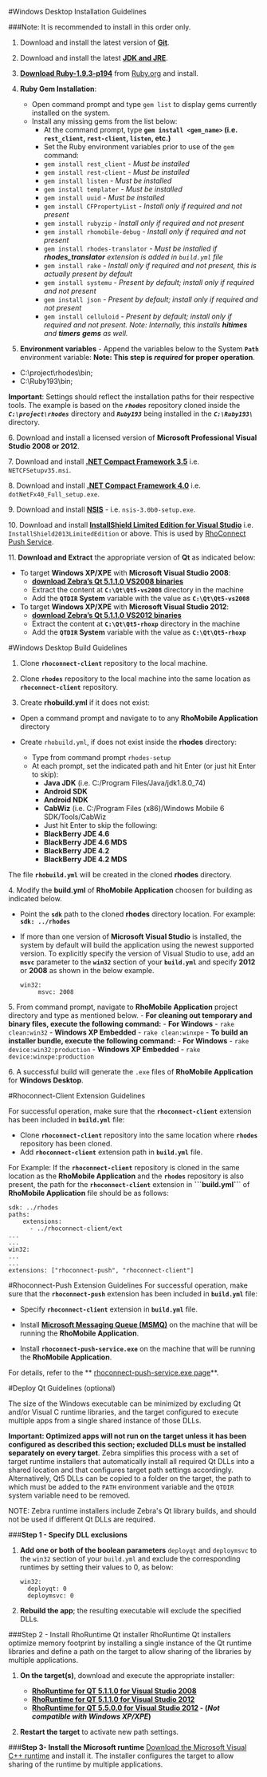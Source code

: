 #Windows Desktop Installation Guidelines

###Note: It is recommended to install in this order only.  

1. Download and install the latest version of **[Git](https://git-scm.com/download/win)**.

2.  Download and install the latest **[JDK and JRE](http://www.oracle.com/technetwork/java/javase/downloads/jdk8-downloads-2133151.html)**. 

3. **[Download Ruby-1.9.3-p194](http://dl.bintray.com/oneclick/rubyinstaller/rubyinstaller-1.9.3-p194.exe)** from [Ruby.org]( http://rubyinstaller.org/downloads/archives) and install.

4. **Ruby Gem Installation**:
    * Open command prompt and type ```gem list``` to display gems currently installed on the system. 
    * Install any missing gems from the list below: 
        * At the command prompt, type **```gem install <gem_name>``` (i.e. ```rest_client```, ```rest-client```, ```listen```, etc.)** 
        * Set the Ruby environment variables prior to use of the ```gem``` command:
        - ```gem install rest_client```     <i>- Must be installed</i>
        - ```gem install rest-client```     <i>- Must be installed</i>
        - ```gem install listen```          <i>- Must be installed</i>
        - ```gem install templater```       <i>- Must be installed</i>
        - ```gem install uuid```            <i>- Must be installed</i>
        - ```gem install CFPropertyList```  <i>- Install only if required and not present</i>
        - ```gem install rubyzip``` <i>- Install only if required and not present</i>
        - ```gem install rhomobile-debug``` <i>- Install only if required and not present</i>
        - ```gem install rhodes-translator``` <i>- Must be installed if ***rhodes_translator*** extension is added in ```build.yml``` file</i>
        - ```gem install rake```            <i>- Install only if required and not present, this is actually present by default</i>
        - ```gem install systemu```         <i>- Present by default; install only if required and not present</i>
        - ```gem install json```            <i>- Present by default; install only if required and not present</i>
        - ```gem install celluloid```       <i>- Present by default; install only if required and not present. Note: Internally, this installs **hitimes** and **timers** **gems** as well.</i>

5. **Environment variables** - Append the variables below to the System **`Path`** environment variable: 
**Note: This step is _required_ for proper operation**. 

* C:\project\rhodes\bin;
* C:\Ruby193\bin;

**Important**: Settings should reflect the installation paths for their respective tools. The example is based on the ***```rhodes```*** repository cloned inside the ***```C:\project\rhodes```*** directory and ***```Ruby193```*** being installed in the ***```C:\Ruby193\```*** directory. 

&#54;. Download and install a licensed version of **Microsoft Professional Visual Studio 2008 or 2012**. 

&#55;. Download and install **[.NET Compact Framework 3.5](https://www.microsoft.com/en-sg/download/details.aspx?id=65)** i.e. ```NETCFSetupv35.msi```.

&#56;. Download and install **[.NET Compact Framework 4.0](https://www.microsoft.com/en-in/download/details.aspx?id=17851)** i.e. ```dotNetFx40_Full_setup.exe```. 

&#57;. Download and install **[NSIS](http://sourceforge.net/projects/nsis/files/NSIS%203%20Pre-release/3.0b0/nsis-3.0b0-setup.exe/download)** - i.e. ```nsis-3.0b0-setup.exe```. 

&#49;&#48;. Download and install **[InstallShield Limited Edition for Visual Studio](http://learn.flexerasoftware.com/content/IS-EVAL-InstallShield-Limited-Edition-Visual-Studio)** i.e. ```InstallShield2013LimitedEdition``` or above. This is used by [RhoConnect Push Service](https://github.com/rhomobile/rhoconnect-push-service/blob/master/win32/README.md).

&#49;&#49;. **Download and Extract** the appropriate version of **Qt** as indicated below: 

- To target **Windows XP/XPE** with **Microsoft Visual Studio 2008**:
  - **[download Zebra’s Qt 5.1.1.0 VS2008 binaries](http://rhomobile-suite.s3.amazonaws.com/Qt/Qt5-vs2008.7z)**
  - Extract the content at **```C:\Qt\Qt5-vs2008```** directory in the machine
  - Add the **```QTDIR``` System** variable with the value as **```C:\Qt\Qt5-vs2008```**
- To target **Windows XP/XPE** with **Microsoft Visual Studio 2012**: 
  - **[download Zebra’s Qt 5.1.1.0 VS2012 binaries](http://rhomobile-suite.s3.amazonaws.com/Qt/Qt5-rhoxp.7z)**
  - Extract the content at **```C:\Qt\Qt5-rhoxp```** directory in the machine 
  - Add the **```QTDIR``` System** variable with the value as **```C:\Qt\Qt5-rhoxp```**

#Windows Desktop Build Guidelines
1. Clone **```rhoconnect-client```** repository to the local machine.

2. Clone **```rhodes```** repository to the local machine into the same location as **```rhoconnect-client```** repository.

3. Create **rhobuild.yml** if it does not exist:
  - Open a command prompt and navigate to to any **RhoMobile Application** directory
  
  - Create ```rhobuild.yml```, if does not exist inside the **rhodes** directory:
    - Type from command prompt ```rhodes-setup```
    - At each prompt, set the indicated path and hit Enter (or just hit Enter to skip):
      - **Java JDK** (i.e. C:/Program Files/Java/jdk1.8.0_74)
      - **Android SDK**  
      - **Android NDK** 
      - **CabWiz** (i.e. C:/Program Files (x86)/Windows Mobile 6 SDK/Tools/CabWiz
      - Just hit Enter to skip the following: 
      - **BlackBerry JDE 4.6**
      - **BlackBerry JDE 4.6 MDS**
      - **BlackBerry JDE 4.2**
      - **BlackBerry JDE 4.2 MDS**

The file **```rhobuild.yml```** will be created in the cloned **rhodes** directory.

&#52;. Modify the **build.yml** of **RhoMobile Application** choosen for building as indicated below.

   - Point the **```sdk```** path to the cloned **rhodes** directory location. For example: **```sdk: ../rhodes```**
   - If more than one version of **Microsoft Visual Studio** is installed, the system by default will build the application using the newest supported version. To explicitly specify the version of Visual Studio to use, add an **```msvc```** parameter to the **```win32```** section of your **```build.yml```** and specify **2012** or **2008** as shown in the below example.
   
     ```
     win32:
          msvc: 2008
     ```

&#53;. From command prompt, navigate to **RhoMobile Application** project directory and type as mentioned below.
    - **For cleaning out temporary and binary files, execute the following command:**
     - **For Windows** - ```rake clean:win32```
     - **Windows XP Embedded** - ```rake clean:winxpe```
    - **To build an installer bundle, execute the following command:**
     - **For Windows** - ```rake device:win32:production```
     - **Windows XP Embedded** - ```rake device:winxpe:production```
     
&#54;. A successful build will generate the ```.exe``` files of **RhoMobile Application** for **Windows Desktop**.

#Rhoconnect-Client Extension Guidelines

For successful operation, make sure that the **```rhoconnect-client```** extension has been included in **```build.yml```** file: 

- Clone **```rhoconnect-client```** repository into the same location where **```rhodes```** repository has been cloned.
- Add **```rhoconnect-client```** extension path in **```build.yml```** file.
  
 For Example: If the **```rhoconnect-client```** repository is cloned in the same location as the **RhoMobile Application** and the **```rhodes```** repository is also present, the path for the **```rhoconnect-client```** extension in **```build.yml``**` of **RhoMobile Application** file should be as follows:
 
    sdk: ../rhodes
    paths:
        extensions:
          - ../rhoconnect-client/ext
    ...
    ...
    win32:
    ...
    ...
    extensions: ["rhoconnect-push", "rhoconnect-client"]

 
#Rhoconnect-Push Extension Guidelines
For successful operation, make sure that the **```rhoconnect-push```** extension has been included in **```build.yml```** file: 

- Specify **```rhoconnect-client```** extension in **```build.yml```** file.

- Install **[Microsoft Messaging Queue (MSMQ)](https://msdn.microsoft.com/en-us/library/aa967729(v=vs.110).aspx)** on the machine that will be running the **RhoMobile Application**. 

- Install **```rhoconnect-push-service.exe```** on the machine that will be running the **RhoMobile Application**. 

For details, refer to the ** [rhoconnect-push-service.exe page](https://github.com/rhomobile/rhoconnect-push-service/blob/master/win32/README.md)**.

#Deploy Qt Guidelines (optional)

The size of the Windows executable can be minimized by excluding Qt and/or Visual C runtime libraries, and the target configured to execute multiple apps from a single shared instance of those DLLs. 

**Important: Optimized apps will not run on the target unless it has been configured as described this section; excluded DLLs must be installed separately on every target**. Zebra simplifies this process with a set of target runtime installers that automatically install all required Qt DLLs into a shared location and that configures target path settings accordingly. Alternatively, Qt5 DLLs can be copied to a folder on the target, the path to which must be added to the `PATH` environment variable and the `QTDIR` system variable need to be removed.

NOTE: Zebra runtime installers include Zebra's Qt library builds, and should not be used if different Qt DLLs are required.

###**Step 1 - Specify DLL exclusions**

1. **Add one or both of the boolean parameters** `deployqt` and `deploymsvc` to the `win32` section of your `build.yml` and exclude the corresponding runtimes by setting their values to 0, as below:

    ```
    win32:
      deployqt: 0
      deploymsvc: 0
    ```  

2. **Rebuild the app**; the resulting executable will exclude the specified DLLs. 

###Step 2 - Install RhoRuntime Qt installer
RhoRuntime Qt installers optimize memory footprint by installing a single instance of the Qt runtime libraries and define a path on the target to allow sharing of the libraries by multiple applications. 

1. **On the target(s)**, download and execute the appropriate installer:
   * **[RhoRuntime for QT 5.1.1.0 for Visual Studio 2008](http://rhomobile-suite.s3.amazonaws.com/Qt/RhoRuntimeQt5-VS2008Setup.exe)**
   * **[RhoRuntime for QT 5.1.1.0 for Visual Studio 2012](http://rhomobile-suite.s3.amazonaws.com/Qt/RhoRuntimeQt5-setup.exe)**
   * **[RhoRuntime for QT 5.5.0.0 for Visual Studio 2012](http://rhomobile-suite.s3.amazonaws.com/Qt/RhoRuntimeQt5.5.0.0_VS2012-Setup.exe) - (_Not compatible with Windows XP/XPE_)**

2. **Restart the target** to activate new path settings. 

###**Step 3- Install the Microsoft runtime**
[Download the Microsoft Visual C++ runtime](http://www.microsoft.com/en-sg/download/confirmation.aspx?id=5582) and install it. The installer configures the target to allow sharing of the runtime by multiple applications. 

